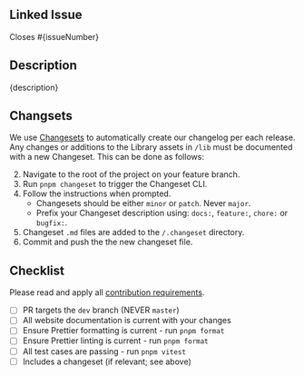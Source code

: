 ## Linked Issue

Closes #{issueNumber}

## Description

{description}

## Changsets

We use [Changesets](https://github.com/changesets/changesets) to automatically create our changelog per each release. Any changes or additions to the Library assets in `/lib` must be documented with a new Changeset. This can be done as follows:

2. Navigate to the root of the project on your feature branch.
3. Run `pnpm changeset` to trigger the Changeset CLI.
4. Follow the instructions when prompted.
    - Changesets should be either `minor` or `patch`. Never `major`.
    - Prefix your Changeset description using: `docs:`, `feature:`, `chore:` or `bugfix:`.
5. Changeset `.md` files are added to the `/.changeset` directory.
6. Commit and push the the new changeset file.

## Checklist

Please read and apply all [contribution requirements](https://github.com/skeletonlabs/floating-ui-svelte/blob/chore/main/CONTRIBUTING.md).

- [ ] PR targets the `dev` branch (NEVER `master`)
- [ ] All website documentation is current with your changes
- [ ] Ensure Prettier formatting is current - run `pnpm format`
- [ ] Ensure Prettier linting is current - run `pnpm format`
- [ ] All test cases are passing - run `pnpm vitest`
- [ ] Includes a changeset (if relevant; see above)
